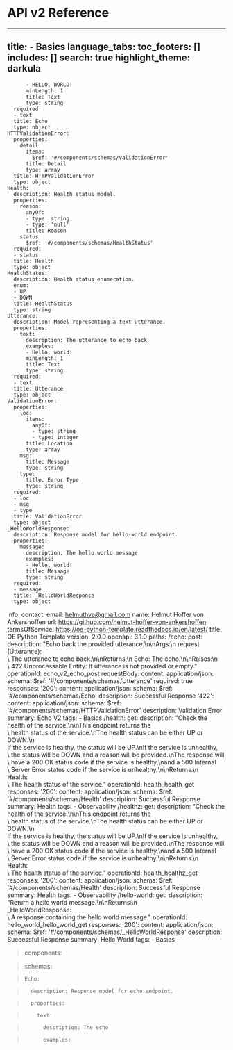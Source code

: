 # API v2 Reference
---
title:       - Basics
language_tabs:
toc_footers: []
includes: []
search: true
highlight_theme: darkula
---









          - HELLO, WORLD!
          minLength: 1
          title: Text
          type: string
      required:
      - text
      title: Echo
      type: object
    HTTPValidationError:
      properties:
        detail:
          items:
            $ref: '#/components/schemas/ValidationError'
          title: Detail
          type: array
      title: HTTPValidationError
      type: object
    Health:
      description: Health status model.
      properties:
        reason:
          anyOf:
          - type: string
          - type: 'null'
          title: Reason
        status:
          $ref: '#/components/schemas/HealthStatus'
      required:
      - status
      title: Health
      type: object
    HealthStatus:
      description: Health status enumeration.
      enum:
      - UP
      - DOWN
      title: HealthStatus
      type: string
    Utterance:
      description: Model representing a text utterance.
      properties:
        text:
          description: The utterance to echo back
          examples:
          - Hello, world!
          minLength: 1
          title: Text
          type: string
      required:
      - text
      title: Utterance
      type: object
    ValidationError:
      properties:
        loc:
          items:
            anyOf:
            - type: string
            - type: integer
          title: Location
          type: array
        msg:
          title: Message
          type: string
        type:
          title: Error Type
          type: string
      required:
      - loc
      - msg
      - type
      title: ValidationError
      type: object
    _HelloWorldResponse:
      description: Response model for hello-world endpoint.
      properties:
        message:
          description: The hello world message
          examples:
          - Hello, world!
          title: Message
          type: string
      required:
      - message
      title: _HelloWorldResponse
      type: object
info:
  contact:
    email: helmuthva@gmail.com
    name: Helmut Hoffer von Ankershoffen
    url: https://github.com/helmut-hoffer-von-ankershoffen
  termsOfService: https://oe-python-template.readthedocs.io/en/latest/
  title: OE Python Template
  version: 2.0.0
openapi: 3.1.0
paths:
  /echo:
    post:
      description: "Echo back the provided utterance.\n\nArgs:\n    request 
(Utterance):\
        \ The utterance to echo back.\n\nReturns:\n    Echo: The 
echo.\n\nRaises:\n\
        \    422 Unprocessable Entity: If utterance is not provided or empty."
      operationId: echo_v2_echo_post
      requestBody:
        content:
          application/json:
            schema:
              $ref: '#/components/schemas/Utterance'
        required: true
      responses:
        '200':
          content:
            application/json:
              schema:
                $ref: '#/components/schemas/Echo'
          description: Successful Response
        '422':
          content:
            application/json:
              schema:
                $ref: '#/components/schemas/HTTPValidationError'
          description: Validation Error
      summary: Echo V2
      tags:
      - Basics
  /health:
    get:
      description: "Check the health of the service.\n\nThis endpoint returns 
the\
        \ health status of the service.\nThe health status can be either UP or 
DOWN.\n\
        If the service is healthy, the status will be UP.\nIf the service is 
unhealthy,\
        \ the status will be DOWN and a reason will be provided.\nThe response 
will\
        \ have a 200 OK status code if the service is healthy,\nand a 500 
Internal\
        \ Server Error status code if the service is unhealthy.\n\nReturns:\n   
Health:\
        \ The health status of the service."
      operationId: health_health_get
      responses:
        '200':
          content:
            application/json:
              schema:
                $ref: '#/components/schemas/Health'
          description: Successful Response
      summary: Health
      tags:
      - Observability
  /healthz:
    get:
      description: "Check the health of the service.\n\nThis endpoint returns 
the\
        \ health status of the service.\nThe health status can be either UP or 
DOWN.\n\
        If the service is healthy, the status will be UP.\nIf the service is 
unhealthy,\
        \ the status will be DOWN and a reason will be provided.\nThe response 
will\
        \ have a 200 OK status code if the service is healthy,\nand a 500 
Internal\
        \ Server Error status code if the service is unhealthy.\n\nReturns:\n   
Health:\
        \ The health status of the service."
      operationId: health_healthz_get
      responses:
        '200':
          content:
            application/json:
              schema:
                $ref: '#/components/schemas/Health'
          description: Successful Response
      summary: Health
      tags:
      - Observability
  /hello-world:
    get:
      description: "Return a hello world message.\n\nReturns:\n    
_HelloWorldResponse:\
        \ A response containing the hello world message."
      operationId: hello_world_hello_world_get
      responses:
        '200':
          content:
            application/json:
              schema:
                $ref: '#/components/schemas/_HelloWorldResponse'
          description: Successful Response
      summary: Hello World
      tags:
      - Basics

> components:

>   schemas:

>     Echo:

>       description: Response model for echo endpoint.

>       properties:

>         text:

>           description: The echo

>           examples:
